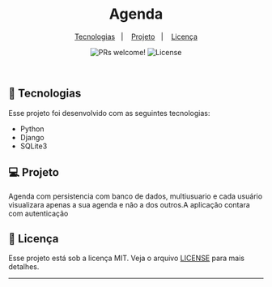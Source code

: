 <h1 align="center">
 Agenda
</h1>

<p align="center">
  <a href="#-tecnologias">Tecnologias</a>&nbsp;&nbsp;&nbsp;|&nbsp;&nbsp;&nbsp;</a>
  <a href="#-projeto">Projeto</a>&nbsp;&nbsp;&nbsp;|&nbsp;&nbsp;&nbsp;</a>
  <a href="#memo-licença">Licença</a>
</p>

<p align="center">
 <img src="https://img.shields.io/static/v1?label=PRs&message=welcome&color=49AA26&labelColor=000000" alt="PRs welcome!" />

  <img alt="License" src="https://img.shields.io/static/v1?label=license&message=MIT&color=49AA26&labelColor=000000">
</p>

<br>

<p align="center">
  
</p>

## 🚀 Tecnologias

Esse projeto foi desenvolvido com as seguintes tecnologias:

- Python
- Django
- SQLite3

## 💻 Projeto

Agenda com persistencia com banco de dados, multiusuario e cada usuário visualizara apenas a sua agenda e não a dos outros.A aplicação contara com autenticação


## :memo: Licença

Esse projeto está sob a licença MIT. Veja o arquivo [LICENSE](LICENSE.md) para mais detalhes.

---
